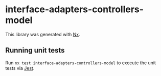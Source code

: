 # interface-adapters-controllers-model

This library was generated with [Nx](https://nx.dev).

## Running unit tests

Run `nx test interface-adapters-controllers-model` to execute the unit tests via [Jest](https://jestjs.io).
